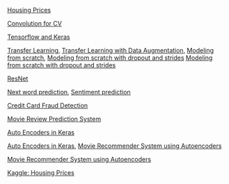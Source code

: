 [Housing Prices](https://www.kaggle.com/genigaus/exercise-machine-learning-competitions/)

[Convolution for CV](https://www.kaggle.com/genigaus/exercise-convolutions-for-computer-vision)

[Tensorflow and Keras](https://www.kaggle.com/genigaus/exercise-coding-in-tensorflow-and-keras-a9eac3)

[Transfer Learning](https://www.kaggle.com/genigaus/exercise-using-transfer-learning-a0c7fd),
[Transfer Learning with Data Augmentation](https://www.kaggle.com/genigaus/exercise-data-augmentation),
[Modeling from scratch](https://www.kaggle.com/genigaus/exercise-using-transfer-learning-a0c7fd),
[Modeling from scratch with dropout and strides](https://www.kaggle.com/genigaus/exercise-dropout-and-strides-for-larger-models?scriptVersionId=5898121)
[Modeling from scratch with dropout and strides](https://github.com/GeniGaus/100DaysOfMLCode/blob/master/MNIST.ipynb)

[ResNet](https://colab.research.google.com/drive/1G9hSbhWjSCOnMdOcVS9zsGyzosVrxEu6)

[Next word prediction](https://colab.research.google.com/drive/1EQo9ieqtlIy42wS-Dk2MqHJwsA-53dt-), [Sentiment prediction](https://colab.research.google.com/drive/1mql7EEUB8dBg8OVxlE5SFSjlQvKDEcH2)

[Credit Card Fraud Detection](https://github.com/GeniGaus/100DaysOfMLCode/tree/master/DLPractice/FraudDetectionWithProbability)

[Movie Review Prediction System](https://colab.research.google.com/drive/1_mwWpDSXrVC6PL4sHlaFODi4yx6EzDgg#scrollTo=9tsPI05Zj1Nd)

[Auto Encoders in Keras](https://colab.research.google.com/drive/1Ka5oz9lGKzvJZD_pEiQljzyXsBhcT3Rs#scrollTo=IwfJqXh87_J1)

[Auto Encoders in Keras](https://colab.research.google.com/drive/1Ka5oz9lGKzvJZD_pEiQljzyXsBhcT3Rs#scrollTo=IwfJqXh87_J1), [Movie Recommender System using Autoencoders](https://colab.research.google.com/drive/1CTm2AiMF1rqPetcaEbcQjcbjCzGU61FZ#scrollTo=nY3jklQfWPGm)

[Movie Recommender System using Autoencoders](https://colab.research.google.com/drive/1CTm2AiMF1rqPetcaEbcQjcbjCzGU61FZ#scrollTo=nY3jklQfWPGm)

[Kaggle: Housing Prices](https://www.kaggle.com/genigaus/exercise-machine-learning-competitions?scriptVersionId=7072641)


